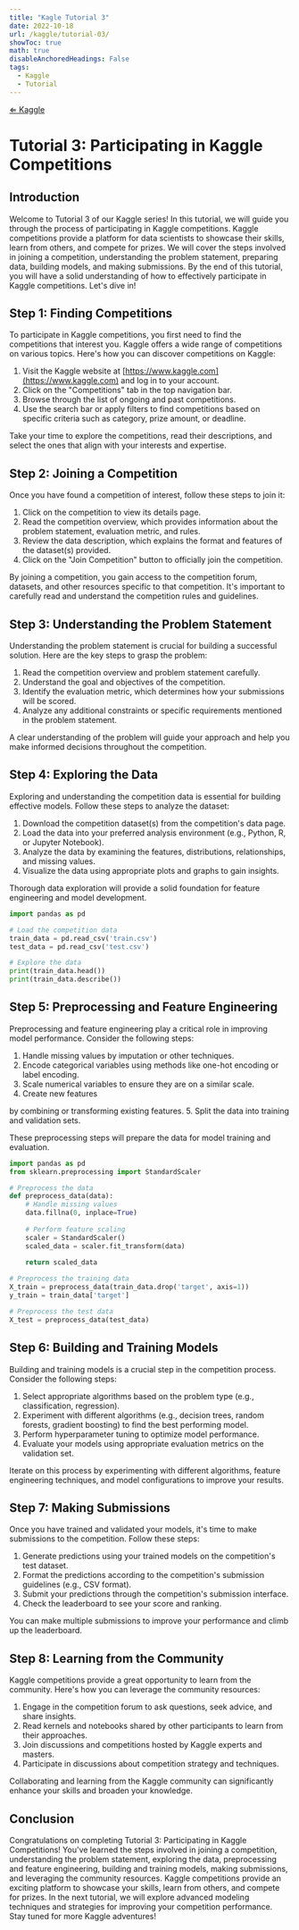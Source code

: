 ```yaml
---
title: "Kagle Tutorial 3"
date: 2022-10-18
url: /kaggle/tutorial-03/
showToc: true
math: true
disableAnchoredHeadings: False
tags:
  - Kaggle
  - Tutorial
---
```

[&lArr; Kaggle](/kaggle/)


# Tutorial 3: Participating in Kaggle Competitions

## Introduction
Welcome to Tutorial 3 of our Kaggle series! In this tutorial, we will guide you through the process of participating in Kaggle competitions. Kaggle competitions provide a platform for data scientists to showcase their skills, learn from others, and compete for prizes. We will cover the steps involved in joining a competition, understanding the problem statement, preparing data, building models, and making submissions. By the end of this tutorial, you will have a solid understanding of how to effectively participate in Kaggle competitions. Let's dive in!

## Step 1: Finding Competitions
To participate in Kaggle competitions, you first need to find the competitions that interest you. Kaggle offers a wide range of competitions on various topics. Here's how you can discover competitions on Kaggle:

1. Visit the Kaggle website at [https://www.kaggle.com](https://www.kaggle.com) and log in to your account.
2. Click on the "Competitions" tab in the top navigation bar.
3. Browse through the list of ongoing and past competitions.
4. Use the search bar or apply filters to find competitions based on specific criteria such as category, prize amount, or deadline.

Take your time to explore the competitions, read their descriptions, and select the ones that align with your interests and expertise.

## Step 2: Joining a Competition
Once you have found a competition of interest, follow these steps to join it:

1. Click on the competition to view its details page.
2. Read the competition overview, which provides information about the problem statement, evaluation metric, and rules.
3. Review the data description, which explains the format and features of the dataset(s) provided.
4. Click on the "Join Competition" button to officially join the competition.

By joining a competition, you gain access to the competition forum, datasets, and other resources specific to that competition. It's important to carefully read and understand the competition rules and guidelines.

## Step 3: Understanding the Problem Statement
Understanding the problem statement is crucial for building a successful solution. Here are the key steps to grasp the problem:

1. Read the competition overview and problem statement carefully.
2. Understand the goal and objectives of the competition.
3. Identify the evaluation metric, which determines how your submissions will be scored.
4. Analyze any additional constraints or specific requirements mentioned in the problem statement.

A clear understanding of the problem will guide your approach and help you make informed decisions throughout the competition.

## Step 4: Exploring the Data
Exploring and understanding the competition data is essential for building effective models. Follow these steps to analyze the dataset:

1. Download the competition dataset(s) from the competition's data page.
2. Load the data into your preferred analysis environment (e.g., Python, R, or Jupyter Notebook).
3. Analyze the data by examining the features, distributions, relationships, and missing values.
4. Visualize the data using appropriate plots and graphs to gain insights.

Thorough data exploration will provide a solid foundation for feature engineering and model development.

```python
import pandas as pd

# Load the competition data
train_data = pd.read_csv('train.csv')
test_data = pd.read_csv('test.csv')

# Explore the data
print(train_data.head())
print(train_data.describe())
```

## Step 5: Preprocessing and Feature Engineering
Preprocessing and feature engineering play a critical role in improving model performance. Consider the following steps:

1. Handle missing values by imputation or other techniques.
2. Encode categorical variables using methods like one-hot encoding or label encoding.
3. Scale numerical variables to ensure they are on a similar scale.
4. Create new features

 by combining or transforming existing features.
5. Split the data into training and validation sets.

These preprocessing steps will prepare the data for model training and evaluation.

```python
import pandas as pd
from sklearn.preprocessing import StandardScaler

# Preprocess the data
def preprocess_data(data):
    # Handle missing values
    data.fillna(0, inplace=True)
    
    # Perform feature scaling
    scaler = StandardScaler()
    scaled_data = scaler.fit_transform(data)
    
    return scaled_data

# Preprocess the training data
X_train = preprocess_data(train_data.drop('target', axis=1))
y_train = train_data['target']

# Preprocess the test data
X_test = preprocess_data(test_data)
```

## Step 6: Building and Training Models
Building and training models is a crucial step in the competition process. Consider the following steps:

1. Select appropriate algorithms based on the problem type (e.g., classification, regression).
2. Experiment with different algorithms (e.g., decision trees, random forests, gradient boosting) to find the best performing model.
3. Perform hyperparameter tuning to optimize model performance.
4. Evaluate your models using appropriate evaluation metrics on the validation set.

Iterate on this process by experimenting with different algorithms, feature engineering techniques, and model configurations to improve your results.

## Step 7: Making Submissions
Once you have trained and validated your models, it's time to make submissions to the competition. Follow these steps:

1. Generate predictions using your trained models on the competition's test dataset.
2. Format the predictions according to the competition's submission guidelines (e.g., CSV format).
3. Submit your predictions through the competition's submission interface.
4. Check the leaderboard to see your score and ranking.

You can make multiple submissions to improve your performance and climb up the leaderboard.

## Step 8: Learning from the Community
Kaggle competitions provide a great opportunity to learn from the community. Here's how you can leverage the community resources:

1. Engage in the competition forum to ask questions, seek advice, and share insights.
2. Read kernels and notebooks shared by other participants to learn from their approaches.
3. Join discussions and competitions hosted by Kaggle experts and masters.
4. Participate in discussions about competition strategy and techniques.

Collaborating and learning from the Kaggle community can significantly enhance your skills and broaden your knowledge.

## Conclusion
Congratulations on completing Tutorial 3: Participating in Kaggle Competitions! You've learned the steps involved in joining a competition, understanding the problem statement, exploring the data, preprocessing and feature engineering, building and training models, making submissions, and leveraging the community resources. Kaggle competitions provide an exciting platform to showcase your skills, learn from others, and compete for prizes. In the next tutorial, we will explore advanced modeling techniques and strategies for improving your competition performance. Stay tuned for more Kaggle adventures!